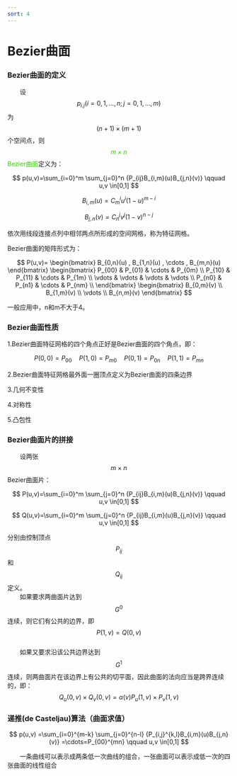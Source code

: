```yaml
---
sort: 4
---
```


# Bezier曲面

### Bezier曲面的定义

&emsp;&emsp;设$$ p_{i.j}(i=0,1,\ldots,n;j=0,1,\ldots,m) $$为$$ (n+1) \times (m+1) $$个空间点，则<font color="#33cc00">$$ m \times n $$Bezier曲面</font>定义为：

$$ p(u,v)=\sum_{i=0}^m \sum_{j=0}^n {P_{ij}B_{i,m}(u)B_{j,n}(v)} \qquad u,v \in[0,1] $$

$$ B_{i,m}(u) = C_m^i u^i (1-u)^{m-i} $$

$$ B_{j,n}(v) = C_n^j v^j (1-v)^{n-j} $$

依次用线段连接点列中相邻两点所形成的空间网格，称为特征网格。

Bezier曲面的矩阵形式为：

$$ P(u,v)=
\begin{bmatrix}
B_{0,n}(u) , B_{1,n}(u) , \cdots , B_{m,n}(u)
\end{bmatrix}
\begin{bmatrix}
P_{00} & P_{01} & \cdots & P_{0m} \\
P_{10} & P_{11} & \cdots & P_{1m} \\
\vdots & \vdots & \vdots & \vdots \\
P_{n0} & P_{n1} & \cdots & P_{nm} \\
\end{bmatrix}
\begin{bmatrix}
B_{0,m}(v) \\ B_{1,m}(v) \\ \vdots \\ B_{n,m}(v)
\end{bmatrix}
 $$

一般应用中，n和m不大于4。

### Bezier曲面性质

1.Bezier曲面特征网格的四个角点正好是Bezier曲面的四个角点，即：

$$ P(0,0)=P_{00} 
\quad P(1,0)=P_{m0}
\quad P(0,1)=P_{0n}
\quad P(1,1)=P_{mn} 
$$

2.Bezier曲面特征网格最外面一圈顶点定义为Bezier曲面的四条边界

3.几何不变性

4.对称性

5.凸包性

### Bezier曲面片的拼接

&emsp;&emsp;设两张$$ m \times n $$Bezier曲面片：

$$ P(u,v)=\sum_{i=0}^m \sum_{j=0}^n {P_{ij}B_{i,m}(u)B_{j,n}(v)} \qquad u,v \in[0,1] $$

$$ Q(u,v)=\sum_{i=0}^m \sum_{j=0}^n {P_{ij}B_{i,m}(u)B_{j,n}(v)} \qquad u,v \in[0,1] $$

分别由控制顶点$$ P_{ij} $$和$$ Q_{ij} $$定义。  
&emsp;&emsp;如果要求两曲面片达到$$ G^0 $$连续，则它们有公共的边界，即
$$ P(1,v)=Q(0,v) $$  
&emsp;&emsp;如果又要求沿该公共边界达到$$ G^1 $$连续，则两曲面片在该边界上有公共的切平面，因此曲面的法向应当是跨界连续的，即：
$$ Q_u(0,v)\times Q_v(0,v) 
= \alpha(v)P_u(1,v) \times P_v(1,v) $$

### 递推(de Casteljau)算法（曲面求值）

$$ p(u,v)
=\sum_{i=0}^{m-k} \sum_{j=0}^{n-l} {P_{i,j}^{k,l}B_{i,m}(u)B_{j,n}(v)} 
=\cdots=P_{00}^{mn}
\qquad u,v \in[0,1] $$

&emsp;&emsp;一条曲线可以表示成两条低一次曲线的组合，一张曲面可以表示成低一次的四张曲面的线性组合


